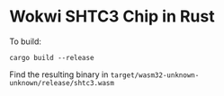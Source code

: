 # Wokwi SHTC3 Chip in Rust

To build:
```
cargo build --release
```

Find the resulting binary in `target/wasm32-unknown-unknown/release/shtc3.wasm`

